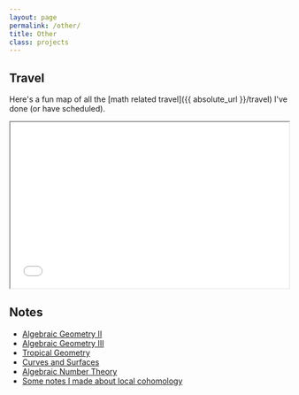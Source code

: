 ```yaml
---
layout: page
permalink: /other/
title: Other
class: projects
---
```


## Travel
Here's a fun map of all the [math related travel]({{ absolute_url }}/travel) I've done (or have scheduled).
<iframe src="/assets/travelmap.html" width="100%" height="300"></iframe>


## Notes
- [Algebraic Geometry II](https://share.goodnotes.com/s/BdvsNRDbPkutU5FEE5z85G)
- [Algebraic Geometry III](https://share.goodnotes.com/s/JCWmdpWy41cinsbjbxsfHq)
- [Tropical Geometry](https://share.goodnotes.com/s/LsuPbAVCits606q24anAes)
- [Curves and Surfaces](https://share.goodnotes.com/s/M5UeJ5fWnqaYrmccL4r6Dr)
- [Algebraic Number Theory](https://share.goodnotes.com/s/cQ56FOhhqtOFdsomzzRwbI)
- [Some notes I made about local cohomology](/talks/LocalCohomology.pdf)
